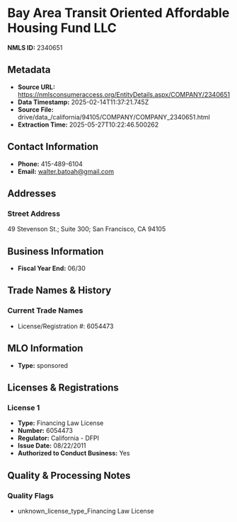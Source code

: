 # Bay Area Transit Oriented Affordable Housing Fund LLC

**NMLS ID:** 2340651

## Metadata
- **Source URL:** https://nmlsconsumeraccess.org/EntityDetails.aspx/COMPANY/2340651
- **Data Timestamp:** 2025-02-14T11:37:21.745Z
- **Source File:** drive/data_/california/94105/COMPANY/COMPANY_2340651.html
- **Extraction Time:** 2025-05-27T10:22:46.500262

## Contact Information
- **Phone:** 415-489-6104
- **Email:** walter.batoah@gmail.com

## Addresses
### Street Address
49 Stevenson St.; Suite 300; San Francisco, CA 94105

## Business Information
- **Fiscal Year End:** 06/30

## Trade Names & History
### Current Trade Names
- License/Registration #: 6054473

## MLO Information
- **Type:** sponsored

## Licenses & Registrations

### License 1
- **Type:** Financing Law License
- **Number:** 6054473
- **Regulator:** California - DFPI
- **Issue Date:** 08/22/2011
- **Authorized to Conduct Business:** Yes

## Quality & Processing Notes
### Quality Flags
- unknown_license_type_Financing Law License

